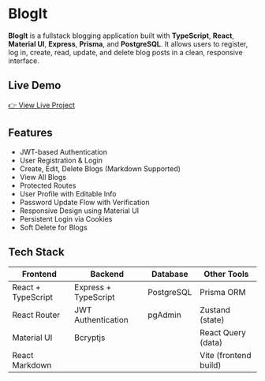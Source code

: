# BlogIt 

**BlogIt** is a fullstack blogging application built with **TypeScript**, **React**, **Material UI**, **Express**, **Prisma**, and **PostgreSQL**. It allows users to register, log in, create, read, update, and delete blog posts in a clean, responsive interface.

##  Live Demo

[👉 View Live Project](https://your-deployment-url.com)

## Features

-  JWT-based Authentication
-  User Registration & Login
-  Create, Edit, Delete Blogs (Markdown Supported)
-  View All Blogs
-  Protected Routes
-  User Profile with Editable Info
-  Password Update Flow with Verification
-  Responsive Design using Material UI
-  Persistent Login via Cookies
-  Soft Delete for Blogs

##  Tech Stack

| Frontend        | Backend         | Database   | Other Tools         |
|-----------------|------------------|------------|----------------------|
| React + TypeScript | Express + TypeScript | PostgreSQL | Prisma ORM          |
| React Router    | JWT Authentication | pgAdmin     | Zustand (state)     |
| Material UI     | Bcryptjs          |            | React Query (data)  |
| React Markdown  |                   |            | Vite (frontend build) |



